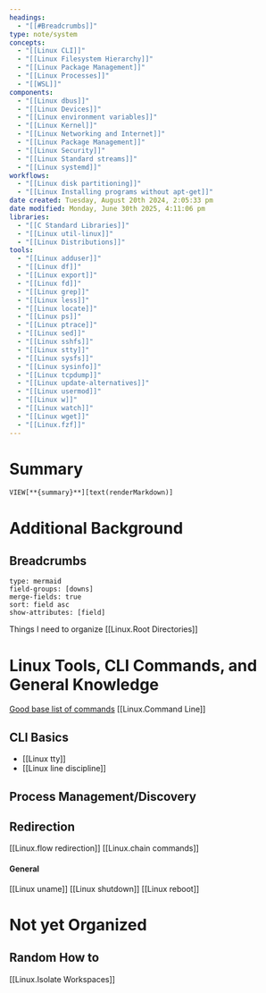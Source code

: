 ```yaml
---
headings:
  - "[[#Breadcrumbs]]"
type: note/system
concepts:
  - "[[Linux CLI]]"
  - "[[Linux Filesystem Hierarchy]]"
  - "[[Linux Package Management]]"
  - "[[Linux Processes]]"
  - "[[WSL]]"
components:
  - "[[Linux dbus]]"
  - "[[Linux Devices]]"
  - "[[Linux environment variables]]"
  - "[[Linux Kernel]]"
  - "[[Linux Networking and Internet]]"
  - "[[Linux Package Management]]"
  - "[[Linux Security]]"
  - "[[Linux Standard streams]]"
  - "[[Linux systemd]]"
workflows:
  - "[[Linux disk partitioning]]"
  - "[[Linux Installing programs without apt-get]]"
date created: Tuesday, August 20th 2024, 2:05:33 pm
date modified: Monday, June 30th 2025, 4:11:06 pm
libraries:
  - "[[C Standard Libraries]]"
  - "[[Linux util-linux]]"
  - "[[Linux Distributions]]"
tools:
  - "[[Linux adduser]]"
  - "[[Linux df]]"
  - "[[Linux export]]"
  - "[[Linux fd]]"
  - "[[Linux grep]]"
  - "[[Linux less]]"
  - "[[Linux locate]]"
  - "[[Linux ps]]"
  - "[[Linux ptrace]]"
  - "[[Linux sed]]"
  - "[[Linux sshfs]]"
  - "[[Linux stty]]"
  - "[[Linux sysfs]]"
  - "[[Linux sysinfo]]"
  - "[[Linux tcpdump]]"
  - "[[Linux update-alternatives]]"
  - "[[Linux usermod]]"
  - "[[Linux w]]"
  - "[[Linux watch]]"
  - "[[Linux wget]]"
  - "[[Linux.fzf]]"
---
```


# Summary
`VIEW[**{summary}**][text(renderMarkdown)]`

# Additional Background

## Breadcrumbs
```breadcrumbs
type: mermaid
field-groups: [downs]
merge-fields: true
sort: field asc
show-attributes: [field]
```

Things I need to organize
[[Linux.Root Directories]]

# Linux Tools, CLI Commands, and General Knowledge

[Good base list of commands](https://www.stationx.net/linux-command-line-cheat-sheet/)
[[Linux.Command Line]]

## CLI Basics

- [[Linux tty]]
- [[Linux line discipline]]

## Process Management/Discovery

## Redirection

[[Linux.flow redirection]]
[[Linux.chain commands]]

#### General

[[Linux uname]]
[[Linux shutdown]]
[[Linux reboot]]

# Not yet Organized

## Random How to

[[Linux.Isolate Workspaces]]
